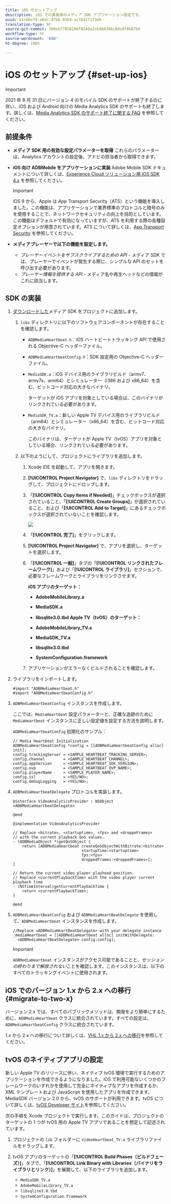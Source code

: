 ```yaml
---
title: iOS のセットアップ
description: iOS での実装用のメディア SDK アプリケーション設定です。
uuid: a1c6be79-a6dc-47b6-93b3-ac7b42f1f3eb
translation-type: ht
source-git-commit: 300eb77858296f0246a2cb484386c0dcdf8b87b9
workflow-type: ht
source-wordcount: '690'
ht-degree: 100%

---
```



# iOS のセットアップ {#set-up-ios}

>[!IMPORTANT]
>
>2021 年 8 月 31 日にバージョン 4 のモバイル SDK のサポートが終了するのに伴い、iOS および Android 向けの Media Analytics SDK のサポートも終了します。詳しくは、[Media Analytics SDK のサポート終了に関する FAQ](/help/sdk-implement/end-of-support-faqs.md) を参照してください。

## 前提条件

* **メディア SDK 用の有効な設定パラメーターを取得** これらのパラメーターは、Analytics アカウントの設定後、アドビの担当者から取得できます。
* **iOS 向け ADBMobile をアプリケーションに実装** Adobe Mobile SDK ドキュメントについて詳しくは、[Experience Cloud ソリューション用 iOS SDK 4.x](https://docs.adobe.com/content/help/ja-JP/mobile-services/ios/overview.html) を参照してください。

   >[!IMPORTANT]
   >
   >iOS 9 から、Apple は App Transport Security（ATS）という機能を導入しました。この機能は、アプリケーションで業界標準のプロトコルと暗号のみを使用することで、ネットワークセキュリティの向上を目的としています。この機能はデフォルトで有効になっていますが、ATS を利用する際の各種設定オプションが用意されています。ATS について詳しくは、[App Transport Security](https://docs.adobe.com/content/help/ja-JP/mobile-services/ios/config-ios/app-transport-security.html) を参照してください。

* **メディアプレーヤーで以下の機能を設定します。**

   * _プレーヤーイベントをサブスクライブするための API_ - メディア SDK では、プレーヤーでイベントが発生する際に、シンプルな API のセットを呼び出す必要があります。
   * _プレーヤー情報を提供する API_ - メディア名や再生ヘッドなどの情報がこれに該当します。

## SDK の実装

1. [ダウンロードした](/help/sdk-implement/download-sdks.md#download-2x-sdks)メディア SDK をプロジェクトに追加します。

   1. `libs` ディレクトリに以下のソフトウェアコンポーネントが存在することを確認します。

      * `ADBMediaHeartbeat.h`：iOS ハートビートトラッキング API で使用される Objective-C ヘッダーファイル。
      * `ADBMediaHeartbeatConfig.h`：SDK 設定用の Objective-C ヘッダーファイル。
      * `MediaSDK.a`：iOS デバイス用のライブラリビルド（armv7、armv7s、arm64）とシミュレーター（i386 および x86_64）を含む、ビットコード対応の大きなバイナリ。

         ターゲットが iOS アプリを対象としている場合は、このバイナリがリンクされている必要があります。

      * `MediaSDK_TV.a`：新しい Apple TV デバイス用のライブラリビルド（arm64）とシミュレーター（x86_64）を含む、ビットコード対応の大きなバイナリ。

         このバイナリは、ターゲットが Apple TV（tvOS）アプリを対象としている場合、リンクされている必要があります。
   1. 以下のようにして、プロジェクトにライブラリを追加します。

      1. Xcode IDE を起動して、アプリを開きます。
      1. **[!UICONTROL Project Navigator]** で、`libs` ディレクトリをドラッグして、プロジェクトにドロップします。

      1. 「**[!UICONTROL Copy Items if Needed]**」チェックボックスが選択されていること、「**[!UICONTROL Create Groups]**」が選択されていること、および「**[!UICONTROL Add to Target]**」にあるチェックボックスが選択されていないことを確認します。

         ![](assets/choose-options_ios.png)

      1. 「**[!UICONTROL 完了]**」をクリックします。
      1. **[!UICONTROL Project Navigator]** で、アプリを選択し、ターゲットを選択します。
      1. 「**[!UICONTROL 一般]**」タブの「**[!UICONTROL リンクされたフレームワーク]**」および「**[!UICONTROL ライブラリ]**」セクションで、必要なフレームワークとライブラリをリンクさせます。

         **iOS アプリのターゲット：**

         * **AdobeMobileLibrary.a**
         * **MediaSDK.a**
         * **libsqlite3.0.tbd**
         **Apple TV（tvOS）のターゲット：**

         * **AdobeMobileLibrary_TV.a**
         * **MediaSDK_TV.a**
         * **libsqlite3.0.tbd**
         * **SystemConfiguration.framework**
      1. アプリケーションがエラーなくビルドされることを確認します。




1. ライブラリをインポートします。

   ```
   #import "ADBMediaHeartbeat.h"
   #import "ADBMediaHeartbeatConfig.h"
   ```

1. `ADBMediaHeartbeatConfig` インスタンスを作成します。

   ここでは、`MediaHeartbeat` 設定パラメーターと、正確な追跡のために `MediaHeartbeat` インスタンスに正しい設定値を設定する方法を説明します。

   `ADBMediaHeartbeatConfig` 初期化のサンプル：

   ```
   // Media Heartbeat Initialization
   ADBMediaHeartbeatConfig *config = [[ADBMediaHeartbeatConfig alloc] init];
   config.trackingServer = <SAMPLE_HEARTBEAT_TRACKING_SERVER>;
   config.channel        = <SAMPLE_HEARTBEAT_CHANNEL>;
   config.appVersion     = <SAMPLE_HEARTBEAT_SDK_VERSION>;
   config.ovp            = <SAMPLE_HEARTBEAT_OVP_NAME>;
   config.playerName     = <SAMPLE_PLAYER_NAME>;
   config.ssl            = <YES/NO>;
   config.debugLogging   = <YES/NO>;
   ```

1. `ADBMediaHeartbeatDelegate` プロトコルを実装します。

   ```
   @interface VideoAnalyticsProvider : NSObject <ADBMediaHeartbeatDelegate>
   
   @end
   
   @implementation VideoAnalyticsProvider
   
   // Replace <bitrate>, <startuptime>, <fps> and <droppeFrames>  
   // with the current playback QoS values.
   - (ADBMediaObject *)getQoSObject {
       return [ADBMediaHeartbeat createQoSObjectWithBitrate:<bitrate>  
                                 startupTime:<startuptime>   
                                 fps:<fps>  
                                 droppedFrames:<droppedFrames>];
   }
   
   // Return the current video player playhead position.
   // Replace <currentPlaybackTime> with the video player current playback time
   - (NSTimeInterval)getCurrentPlaybackTime {
       return <currentPlaybackTime>;
   }
   
   @end
   ```

1. `ADBMediaHeartBeatConfig` および `ADBMediaHeartBeatDelegate` を使用して、`ADBMediaHeartbeat` インスタンスを作成します。

   ```
   //Replace <ADBMediaHeartBeatDelegate> with your delegate instance
   _mediaHeartbeat = [[ADBMediaHeartbeat alloc] initWithDelegate:
     <ADBMediaHeartBeatDelegate> config:config];
   ```

   >[!IMPORTANT]
   >
   >`ADBMediaHeartbeat` インスタンスがアクセス可能であることと、*セッションの終わりまで解放されない*&#x200B;ことを確認します。このインスタンスは、以下のすべてのトラッキングイベントに使用されます。

## iOS でのバージョン 1.x から 2.x への移行 {#migrate-to-two-x}

バージョン 2.x では、すべてのパブリックメソッドは、開発をより簡単にするために、`ADBMediaHeartbeat` クラスに統合されています。すべての設定は、`ADBMediaHeartbeatConfig` クラスに統合されています。

1.x から 2.x への移行について詳しくは、[VHL 1.x から 2.x への移行](/help/sdk-implement/va-1x-to-2x/mig-1x-2x-overview.md)を参照してください。

## tvOS のネイティブアプリの設定

新しい Apple TV のリリースに伴い、ネイティブ tvOS 環境で実行するためのアプリケーションを作成できるようになりました。iOS で利用可能ないくつかのフレームワークのいずれかを使用して完全にネイティブなアプリを作成するか、XML テンプレートおよび JavaScript を使用したアプリを作成できます。MediaSDK バージョン 2.0 から、tvOS のサポートが利用できます。tvOS について詳しくは、[tvOS Developer サイト](https://developer.apple.com/jp/tvos/)を参照してください。

次の手順を Xcode プロジェクトで実行します。このガイドは、プロジェクトのターゲットの 1 つが tvOS 用の Apple TV アプリであることを想定して記述されています。

1. プロジェクトの `lib` フォルダーに `VideoHeartbeat_TV.a` ライブラリファイルをドラッグします。

1. tvOS アプリのターゲットの「**[!UICONTROL Build Phases（ビルドフェーズ）]**」タブで、「**[!UICONTROL Link Binary with Libraries（バイナリをライブラリとリンク）]**」を展開して、以下のライブラリを追加します。

   * `MediaSDK_TV.a`
   * `AdobeMobileLibrary_TV.a`
   * `libsqlite3.0.tbd`
   * `SystemConfiguration.framework`

